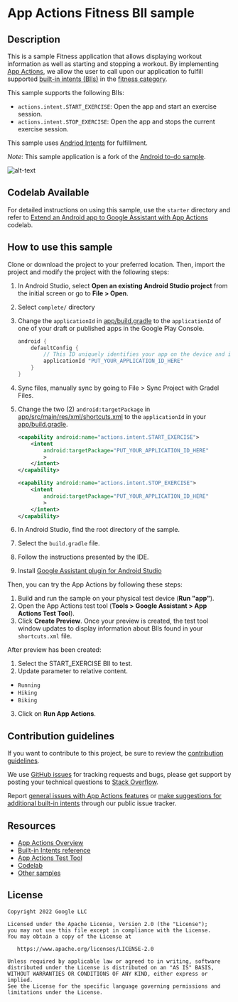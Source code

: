 # App Actions Fitness BII sample

## Description 
This is a sample Fitness application that allows displaying workout information as well as starting
and stopping a workout. By implementing [App Actions](https://developer.android.com/guide/app-actions/overview),
we allow the user to call upon our application to fulfill supported
[built-in intents (BIIs)](https://developer.android.com/reference/app-actions/built-in-intents) in the
[fitness category](https://developer.android.com/reference/app-actions/built-in-intents/health-and-fitness).


This sample supports the following BIIs:
* `actions.intent.START_EXERCISE`: Open the app and start an exercise session.
* `actions.intent.STOP_EXERCISE`: Open the app and stops the current exercise session.


This sample uses [Andriod Intents](https://developer.android.com/guide/components/intents-filters) for fulfillment.

_Note_: This sample application is a fork of the [Android to-do sample](https://github.com/android/architecture-samples).


![alt-text](media/demo.gif "App Actions Demo")

## Codelab Available
For detailed instructions on using this sample, use the `starter` directory
and refer to
[Extend an Android app to Google Assistant with App Actions](https://codelabs.developers.google.com/codelabs/appactions) codelab.

## How to use this sample

Clone or download the project to your preferred location. Then, import the project and modify the project with the following steps:

1. In Android Studio, select **Open an existing Android Studio project** from the initial screen
or go to **File > Open**.
2. Select `complete/` directory
3. Change the `applicationId` in [app/build.gradle](app/build.gradle) to the `applicationId` of one of your draft or published apps in the Google Play Console.

    ```groovy
    android {
        defaultConfig {
            // This ID uniquely identifies your app on the device and in Google Play
            applicationId "PUT_YOUR_APPLICATION_ID_HERE"
        }
    }
    ```
4. Sync files, manually sync by going to File > Sync Project with Gradel Files.
5. Change the two (2) `android:targetPackage` in [app/src/main/res/xml/shortcuts.xml](app/src/main/res/xml/shortcuts.xml) to the `applicationId` in your [app/build.gradle](app/build.gradle).

    ```xml
    <capability android:name="actions.intent.START_EXERCISE">
        <intent
            android:targetPackage="PUT_YOUR_APPLICATION_ID_HERE"
            >
        </intent>
    </capability>
    ```

    ```xml
    <capability android:name="actions.intent.STOP_EXERCISE">
        <intent
            android:targetPackage="PUT_YOUR_APPLICATION_ID_HERE"
            >
        </intent>
    </capability>
    ```

6. In Android Studio, find the root directory of the sample.
7. Select the `build.gradle` file.
8. Follow the instructions presented by the IDE.
9. Install [Google Assistant plugin for Android Studio](https://developer.android.com/guide/app-actions/test-tool)


Then, you can try the App Actions by following these steps:

1. Build and run the sample on your physical test device (**Run "app"**).
2. Open the App Actions test tool (**Tools > Google Assistant > App Actions Test Tool**).
3. Click **Create Preview**. Once your preview is created, the test tool window updates to display
information about BIIs found in your `shortcuts.xml` file.

After preview has been created:
1. Select the START_EXERCISE BII to test.
2. Update parameter to relative content.
  - `Running`
  - `Hiking`
  - `Biking`
3. Click on **Run App Actions**.


## Contribution guidelines

If you want to contribute to this project, be sure to review the
[contribution guidelines](CONTRIBUTING.md).

We use [GitHub issues](https://github.com/android/app-actions-samples/issues) for
tracking requests and bugs, please get support by posting your technical questions to
[Stack Overflow](https://stackoverflow.com/questions/tagged/app-actions).

Report [general issues with App Actions features](https://issuetracker.google.com/issues/new?component=617864&template=1257475)
or [make suggestions for additional built-in intents](https://issuetracker.google.com/issues/new?component=617864&template=1261453)
through our public issue tracker.

## Resources

* [App Actions Overview](https://developer.android.com/guide/app-actions/overview)
* [Built-in Intents reference](https://developer.android.com/reference/app-actions/built-in-intents)
* [App Actions Test Tool](https://developer.android.com/guide/app-actions/test-tool)
* [Codelab](https://developers.google.com/assistant/app/codelabs)
* [Other samples](https://developers.google.com/assistant/app/samples)

## License
```
Copyright 2022 Google LLC

Licensed under the Apache License, Version 2.0 (the "License");
you may not use this file except in compliance with the License.
You may obtain a copy of the License at

   https://www.apache.org/licenses/LICENSE-2.0

Unless required by applicable law or agreed to in writing, software
distributed under the License is distributed on an "AS IS" BASIS,
WITHOUT WARRANTIES OR CONDITIONS OF ANY KIND, either express or implied.
See the License for the specific language governing permissions and
limitations under the License.
```
